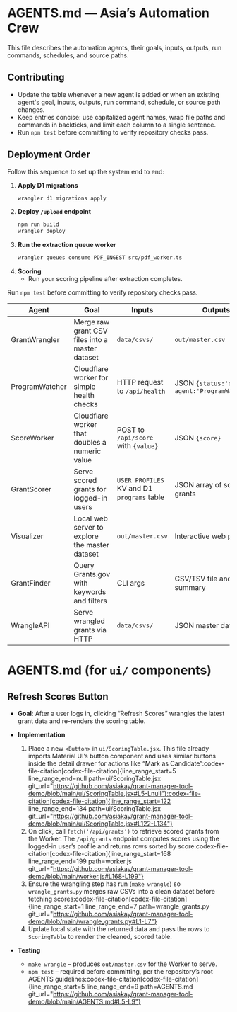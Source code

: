 # AGENTS.md — Asia’s Automation Crew

This file describes the automation agents, their goals, inputs, outputs, run commands, schedules, and source paths.

## Contributing

- Update the table whenever a new agent is added or when an existing agent's goal, inputs, outputs, run command, schedule, or source path changes.
- Keep entries concise: use capitalized agent names, wrap file paths and commands in backticks, and limit each column to a single sentence.
- Run `npm test` before committing to verify repository checks pass.

## Deployment Order

Follow this sequence to set up the system end to end:

1. **Apply D1 migrations**
   ```bash
   wrangler d1 migrations apply
   ```
2. **Deploy `/upload` endpoint**
   ```bash
   npm run build
   wrangler deploy
   ```
3. **Run the extraction queue worker**
   ```bash
   wrangler queues consume PDF_INGEST src/pdf_worker.ts
   ```
4. **Scoring**
   - Run your scoring pipeline after extraction completes.

Run `npm test` before committing to verify repository checks pass.


| Agent          | Goal                                            | Inputs                                     | Outputs                                      | Run Command                         | Schedule            | Source                              |
| -------------- | ----------------------------------------------- | ------------------------------------------ | -------------------------------------------- | ----------------------------------- | ------------------- | ----------------------------------- |
| GrantWrangler  | Merge raw grant CSV files into a master dataset | `data/csvs/`                               | `out/master.csv`                             | `make wrangle`                      | On new data arrival | `wrangle_grants.py`                 |
| ProgramWatcher | Cloudflare worker for simple health checks      | HTTP request to `/api/health`              | JSON `{status:'ok', agent:'ProgramWatcher'}` | `npx wrangler dev --local`          | Always on           | `workers/program_watcher_worker.js` |
| ScoreWorker    | Cloudflare worker that doubles a numeric value  | POST to `/api/score` with `{value}`        | JSON `{score}`                               | `npx wrangler dev --local`          | On demand           | `worker/src/worker.ts`              |
| GrantScorer    | Serve scored grants for logged-in users         | `USER_PROFILES` KV and D1 `programs` table | JSON array of scored grants                  | `npx wrangler dev --local`          | On demand           | `worker.js`                         |
| Visualizer     | Local web server to explore the master dataset  | `out/master.csv`                           | Interactive web page                         | `make visualize`                    | After data updates  | `visualize_grants_web.py`           |
| GrantFinder    | Query Grants.gov with keywords and filters      | CLI args                                   | CSV/TSV file and printed summary             | `python search_grants.py education` | On demand           | `search_grants.py`                  |
| WrangleAPI     | Serve wrangled grants via HTTP                  | `data/csvs/`                               | JSON master dataset                          | `python wrangle_api.py`             | On demand           | `wrangle_api.py` |

# AGENTS.md (for `ui/` components)

## Refresh Scores Button

- **Goal**: After a user logs in, clicking “Refresh Scores” wrangles the latest grant data and re-renders the scoring table.
- **Implementation**

  1. Place a new `<Button>` in `ui/ScoringTable.jsx`. This file already imports Material UI’s button component and uses similar buttons inside the detail drawer for actions like “Mark as Candidate”​:codex-file-citation[codex-file-citation]{line_range_start=5 line_range_end=null path=ui/ScoringTable.jsx git_url="https://github.com/asiakay/grant-manager-tool-demo/blob/main/ui/ScoringTable.jsx#L5-Lnull"}​​:codex-file-citation[codex-file-citation]{line_range_start=122 line_range_end=134 path=ui/ScoringTable.jsx git_url="https://github.com/asiakay/grant-manager-tool-demo/blob/main/ui/ScoringTable.jsx#L122-L134"}​
  2. On click, call `fetch('/api/grants')` to retrieve scored grants from the Worker. The `/api/grants` endpoint computes scores using the logged-in user’s profile and returns rows sorted by score​:codex-file-citation[codex-file-citation]{line_range_start=168 line_range_end=199 path=worker.js git_url="https://github.com/asiakay/grant-manager-tool-demo/blob/main/worker.js#L168-L199"}​
  3. Ensure the wrangling step has run (`make wrangle`) so `wrangle_grants.py` merges raw CSVs into a clean dataset before fetching scores​:codex-file-citation[codex-file-citation]{line_range_start=1 line_range_end=7 path=wrangle_grants.py git_url="https://github.com/asiakay/grant-manager-tool-demo/blob/main/wrangle_grants.py#L1-L7"}​
  4. Update local state with the returned data and pass the rows to `ScoringTable` to render the cleaned, scored table.

- **Testing**
  - `make wrangle` – produces `out/master.csv` for the Worker to serve.
  - `npm test` – required before committing, per the repository’s root AGENTS guidelines​:codex-file-citation[codex-file-citation]{line_range_start=5 line_range_end=9 path=AGENTS.md git_url="https://github.com/asiakay/grant-manager-tool-demo/blob/main/AGENTS.md#L5-L9"}​
